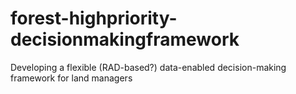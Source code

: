 # forest-highpriority-decisionmakingframework
Developing a flexible (RAD-based?) data-enabled decision-making framework for land managers

